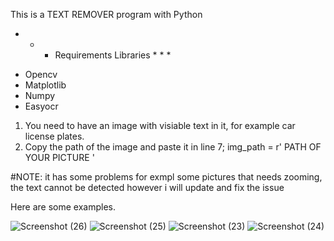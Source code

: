 This is a TEXT REMOVER program with Python

* * * Requirements Libraries * * *

- Opencv
- Matplotlib
- Numpy
- Easyocr

1. You need to have an image with visiable text in it, for example car license plates.
2. Copy the path of the image and paste it in line 7; img_path = r' PATH OF YOUR PICTURE '


#NOTE: it has some problems for exmpl some pictures that needs zooming, the text cannot be detected however i will update and fix the issue

Here are some examples.


![Screenshot (26)](https://github.com/user-attachments/assets/cb4b0e56-f870-42b8-8003-8d1c684c0c8b)
![Screenshot (25)](https://github.com/user-attachments/assets/61939f49-f369-41ef-8ec7-bdbb242781bf)
![Screenshot (23)](https://github.com/user-attachments/assets/2ba5b06b-3cd9-4004-b5fa-5c41664ee06c)
![Screenshot (24)](https://github.com/user-attachments/assets/9fff793c-603d-4f8c-a192-08217f005655)
